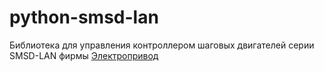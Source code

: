 # python-smsd-lan #

Библиотека для управления контроллером шаговых двигателей серии SMSD-LAN фирмы [Электропривод]

[Электропривод]: https://electroprivod.ru/
